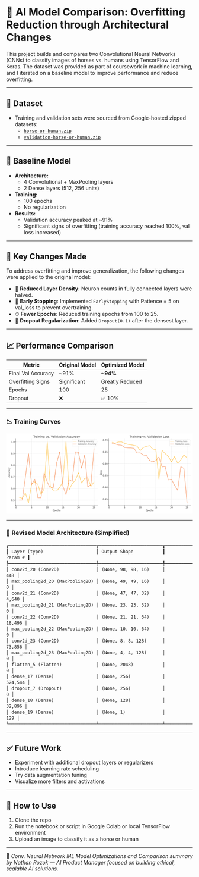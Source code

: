 # 🧠 AI Model Comparison: Overfitting Reduction through Architectural Changes

This project builds and compares two Convolutional Neural Networks (CNNs) to classify images of horses vs. humans using TensorFlow and Keras. The dataset was provided as part of coursework in machine learning, and I iterated on a baseline model to improve performance and reduce overfitting.

---

## 📁 Dataset

- Training and validation sets were sourced from Google-hosted zipped datasets:
  - [`horse-or-human.zip`](https://storage.googleapis.com/learning-datasets/horse-or-human.zip)
  - [`validation-horse-or-human.zip`](https://storage.googleapis.com/learning-datasets/validation-horse-or-human.zip)

---

## 🧠 Baseline Model

- **Architecture:**
  - 4 Convolutional + MaxPooling layers
  - 2 Dense layers (512, 256 units)
- **Training:**
  - 100 epochs
  - No regularization
- **Results:**
  - Validation accuracy peaked at ~91%
  - Significant signs of overfitting (training accuracy reached 100%, val loss increased)

---

## 🔄 Key Changes Made

To address overfitting and improve generalization, the following changes were applied to the original model:

- 🔽 **Reduced Layer Density**: Neuron counts in fully connected layers were halved.
- 🧹 **Early Stopping**: Implemented `EarlyStopping` with Patience = 5 on val_loss to prevent overtraining.
- ⏱ **Fewer Epochs**: Reduced training epochs from 100 to 25.
- 🎯 **Dropout Regularization**: Added `Dropout(0.1)` after the densest layer.

---

## 📈 Performance Comparison

| Metric            | Original Model | Optimized Model |
|------------------|----------------|---------------|
| Final Val Accuracy | ~91%         | **~94%**      |
| Overfitting Signs | Significant   | Greatly Reduced |
| Epochs            | 100           | 25            |
| Dropout           | ❌            | ✅ 10%         |

---

### 📉 Training Curves

![Model Performance Chart](model_performance_plot.png)

---

### 🧱 Revised Model Architecture (Simplified)

```
┏━━━━━━━━━━━━━━━━━━━━━━━━━━━━━━━━━┳━━━━━━━━━━━━━━━━━━━━━━━━┳━━━━━━━━━━━━━━━┓
┃ Layer (type)                    ┃ Output Shape           ┃       Param # ┃
┡━━━━━━━━━━━━━━━━━━━━━━━━━━━━━━━━━╇━━━━━━━━━━━━━━━━━━━━━━━━╇━━━━━━━━━━━━━━━┩
│ conv2d_20 (Conv2D)              │ (None, 98, 98, 16)     │           448 │
│ max_pooling2d_20 (MaxPooling2D) │ (None, 49, 49, 16)     │             0 │
│ conv2d_21 (Conv2D)              │ (None, 47, 47, 32)     │         4,640 │
│ max_pooling2d_21 (MaxPooling2D) │ (None, 23, 23, 32)     │             0 │
│ conv2d_22 (Conv2D)              │ (None, 21, 21, 64)     │        18,496 │
│ max_pooling2d_22 (MaxPooling2D) │ (None, 10, 10, 64)     │             0 │
│ conv2d_23 (Conv2D)              │ (None, 8, 8, 128)      │        73,856 │
│ max_pooling2d_23 (MaxPooling2D) │ (None, 4, 4, 128)      │             0 │
│ flatten_5 (Flatten)             │ (None, 2048)           │             0 │
│ dense_17 (Dense)                │ (None, 256)            │       524,544 │
│ dropout_7 (Dropout)             │ (None, 256)            │             0 │
│ dense_18 (Dense)                │ (None, 128)            │        32,896 │
│ dense_19 (Dense)                │ (None, 1)              │           129 │
└─────────────────────────────────┴────────────────────────┴───────────────┘
```

---

## ✅ Future Work

- Experiment with additional dropout layers or regularizers
- Introduce learning rate scheduling
- Try data augmentation tuning
- Visualize more filters and activations

---

## 📌 How to Use

1. Clone the repo
2. Run the notebook or script in Google Colab or local TensorFlow environment
3. Upload an image to classify it as a horse or human

---

📌 *Conv. Neural Network ML Model Optimizations and Comparison summary by Nathan Rozok — AI Product Manager focused on building ethical, scalable AI solutions.*
